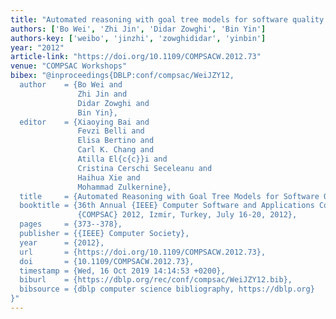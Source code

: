 ```yaml
---
title: "Automated reasoning with goal tree models for software quality requirements"
authors: ['Bo Wei', 'Zhi Jin', 'Didar Zowghi', 'Bin Yin']
authors-key: ['weibo', 'jinzhi', 'zowghididar', 'yinbin']
year: "2012"
article-link: "https://doi.org/10.1109/COMPSACW.2012.73"
venue: "COMPSAC Workshops"
bibex: "@inproceedings{DBLP:conf/compsac/WeiJZY12,
  author    = {Bo Wei and
               Zhi Jin and
               Didar Zowghi and
               Bin Yin},
  editor    = {Xiaoying Bai and
               Fevzi Belli and
               Elisa Bertino and
               Carl K. Chang and
               Atilla El{c{c}}i and
               Cristina Cerschi Seceleanu and
               Haihua Xie and
               Mohammad Zulkernine},
  title     = {Automated Reasoning with Goal Tree Models for Software Quality Requirements},
  booktitle = {36th Annual {IEEE} Computer Software and Applications Conference Workshops,
               {COMPSAC} 2012, Izmir, Turkey, July 16-20, 2012},
  pages     = {373--378},
  publisher = {{IEEE} Computer Society},
  year      = {2012},
  url       = {https://doi.org/10.1109/COMPSACW.2012.73},
  doi       = {10.1109/COMPSACW.2012.73},
  timestamp = {Wed, 16 Oct 2019 14:14:53 +0200},
  biburl    = {https://dblp.org/rec/conf/compsac/WeiJZY12.bib},
  bibsource = {dblp computer science bibliography, https://dblp.org}
}"
---
```

